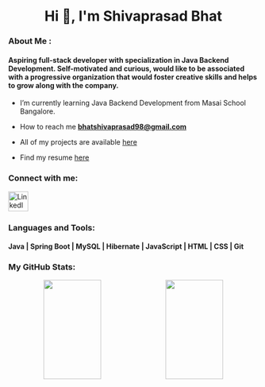 
<h1 align="center">Hi 👋, I'm Shivaprasad Bhat</h1>
<h3>About Me :</h3>
<h4 align="left">Aspiring full-stack developer with specialization in Java Backend Development. Self-motivated and curious, would like to be associated with a progressive organization that would foster creative skills and helps to grow along with the company.</h4>


-  I’m currently learning Java Backend Development from Masai School Bangalore.

-  How to reach me **bhatshivaprasad98@gmail.com**

-  All of my projects are available [here](https://shivaprasad-sbhat.github.io/)

-  Find my resume [here](https://drive.google.com/file/d/1g4XKjPekqgia2Z1Y5mKmovC2RbN5i-pg/view?usp=share_link)

<h3>Connect with me:</h3>
 <p  >
<!--  <a href="https://shivaprasad-sbhat.github.io/" target="_blank"> <img  src="https://github.com/Shivaprasad-sBhat/Shivaprasad-sBhat.github.io/blob/main/images/logo-portfolio.png" alt="Portfolio" height="40" width="40" /></a> -->
<a href="https://linkedin.com/in/shivaprasad-bhat/" target="_blank"> <img  src="https://s.yimg.com/fz/api/res/1.2/6.1sJqIySlxah724K1v9xA--~C/YXBwaWQ9c3JjaGRkO2ZpPWZpdDtoPTEyMDtxPTgwO3c9MTIw/https://s.yimg.com/zb/imgv1/051c505f-dc29-3303-81b2-5828c6e3b2e2/t_500x300" alt="LinkedIn" height="40" width="40" /></a>


</p>

<h3>Languages and Tools:</h3>

<h4 >Java | Spring Boot | MySQL | Hibernate | JavaScript | HTML | CSS | Git</h4>


 <h3>My GitHub Stats:</h3>
 <p align="center" >


<img width="48%" height="200px" src="https://github-readme-streak-stats.herokuapp.com/?user=shivaprasad-sbhat" />

<img  width="48%" height="200px" src="https://github-readme-stats.vercel.app/api/top-langs/?username=shivaprasad-sbhat&layout=compact&theme=vue&hide_border=true" />
</p>
